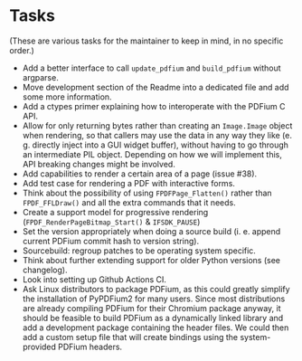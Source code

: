 <!-- SPDX-FileCopyrightText: 2022 geisserml <geisserml@gmail.com> -->
<!-- SPDX-License-Identifier: CC-BY-4.0 -->

Tasks
=====

(These are various tasks for the maintainer to keep in mind, in no specific order.)

* Add a better interface to call `update_pdfium` and `build_pdfium` without argparse.
* Move development section of the Readme into a dedicated file and add some more information.
* Add a ctypes primer explaining how to interoperate with the PDFium C API.
* Allow for only returning bytes rather than creating an `Image.Image` object when rendering, so that callers may use the data in any way they like (e. g. directly inject into a GUI widget buffer), without having to go through an intermediate PIL object. Depending on how we will implement this, API breaking changes might be involved.
* Add capabilities to render a certain area of a page (issue #38).
* Add test case for rendering a PDF with interactive forms.
* Think about the possibility of using `FPDFPage_Flatten()` rather than `FPDF_FFLDraw()` and all the extra commands that it needs.
* Create a support model for progressive rendering (`FPDF_RenderPageBitmap_Start()` & `IFSDK_PAUSE`)
* Set the version appropriately when doing a source build (i. e. append current PDFium commit hash to version string).
* Sourcebuild: regroup patches to be operating system specific.
* Think about further extending support for older Python versions (see changelog).
* Look into setting up Github Actions CI.
* Ask Linux distributors to package PDFium, as this could greatly simplify the installation of PyPDFium2 for many users. Since most distributions are already compiling PDFium for their Chromium package anyway, it should be feasible to build PDFium as a dynamically linked library and add a development package containing the header files. We could then add a custom setup file that will create bindings using the system-provided PDFium headers.
